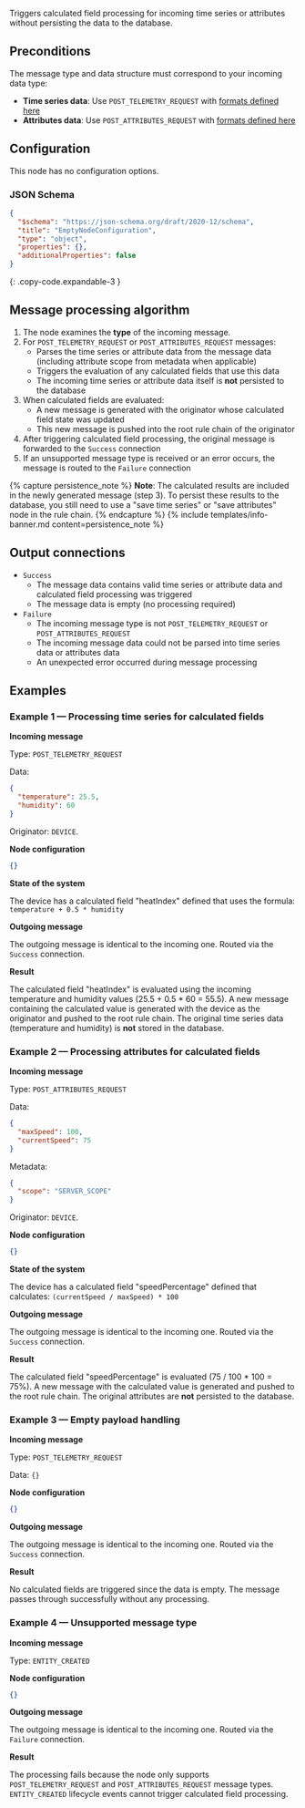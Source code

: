 Triggers calculated field processing for incoming time series or attributes without persisting the data to the database.

## Preconditions

The message type and data structure must correspond to your incoming data type:

- **Time series data**: Use `POST_TELEMETRY_REQUEST` with [formats defined here](/docs/user-guide/rule-engine-2-0/nodes/action/save-timeseries)
- **Attributes data**: Use `POST_ATTRIBUTES_REQUEST` with [formats defined here](/docs/user-guide/rule-engine-2-0/nodes/action/save-attributes)

## Configuration

This node has no configuration options.

### JSON Schema

```json
{
  "$schema": "https://json-schema.org/draft/2020-12/schema",
  "title": "EmptyNodeConfiguration",
  "type": "object",
  "properties": {},
  "additionalProperties": false
}
```
{: .copy-code.expandable-3 }

## Message processing algorithm

1. The node examines the **type** of the incoming message.
2. For `POST_TELEMETRY_REQUEST` or `POST_ATTRIBUTES_REQUEST` messages:
    - Parses the time series or attribute data from the message data (including attribute scope from metadata when applicable)
    - Triggers the evaluation of any calculated fields that use this data
    - The incoming time series or attribute data itself is **not** persisted to the database
3. When calculated fields are evaluated:
    - A new message is generated with the originator whose calculated field state was updated
    - This new message is pushed into the root rule chain of the originator
4. After triggering calculated field processing, the original message is forwarded to the `Success` connection
5. If an unsupported message type is received or an error occurs, the message is routed to the `Failure` connection

{% capture persistence_note %}
**Note**: The calculated results are included in the newly generated message (step 3). To persist these results to the database, you still need to use a "save time series" or "save attributes" node in the rule chain.
{% endcapture %}
{% include templates/info-banner.md content=persistence_note %}

## Output connections

- `Success`
    - The message data contains valid time series or attribute data and calculated field processing was triggered
    - The message data is empty (no processing required)
- `Failure`
    - The incoming message type is not `POST_TELEMETRY_REQUEST` or `POST_ATTRIBUTES_REQUEST`
    - The incoming message data could not be parsed into time series data or attributes data
    - An unexpected error occurred during message processing

## Examples

### Example 1 — Processing time series for calculated fields

**Incoming message**

Type: `POST_TELEMETRY_REQUEST`

Data:

```json
{
  "temperature": 25.5,
  "humidity": 60
}
```

Originator: `DEVICE`.

**Node configuration**

```json
{}
```

**State of the system**

The device has a calculated field "heatIndex" defined that uses the formula: `temperature + 0.5 * humidity`

**Outgoing message**

The outgoing message is identical to the incoming one. Routed via the `Success` connection.

**Result**

The calculated field "heatIndex" is evaluated using the incoming temperature and humidity values (25.5 + 0.5 * 60 = 55.5). A new message containing the calculated value is
generated with the device as the originator and pushed to the root rule chain. The original time series data (temperature and humidity) is **not** stored in the database.

### Example 2 — Processing attributes for calculated fields

**Incoming message**

Type: `POST_ATTRIBUTES_REQUEST`

Data:

```json
{
  "maxSpeed": 100,
  "currentSpeed": 75
}
```

Metadata:

```json
{
  "scope": "SERVER_SCOPE"
}
```

Originator: `DEVICE`.

**Node configuration**

```json
{}
```

**State of the system**

The device has a calculated field "speedPercentage" defined that calculates: `(currentSpeed / maxSpeed) * 100`

**Outgoing message**

The outgoing message is identical to the incoming one. Routed via the `Success` connection.

**Result**

The calculated field "speedPercentage" is evaluated (75 / 100 * 100 = 75%). A new message with the calculated value is generated and pushed to the root rule chain. The original
attributes are **not** persisted to the database.

### Example 3 — Empty payload handling

**Incoming message**

Type: `POST_TELEMETRY_REQUEST`

Data: `{}`

**Node configuration**

```json
{}
```

**Outgoing message**

The outgoing message is identical to the incoming one. Routed via the `Success` connection.

**Result**

No calculated fields are triggered since the data is empty. The message passes through successfully without any processing.

### Example 4 — Unsupported message type

**Incoming message**

Type: `ENTITY_CREATED`

**Node configuration**

```json
{}
```

**Outgoing message**

The outgoing message is identical to the incoming one. Routed via the `Failure` connection.

**Result**

The processing fails because the node only supports `POST_TELEMETRY_REQUEST` and `POST_ATTRIBUTES_REQUEST` message types. `ENTITY_CREATED` lifecycle events cannot trigger
calculated field processing.
